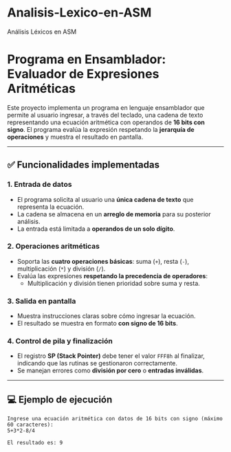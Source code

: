 # Analisis-Lexico-en-ASM
Análisis Léxicos en ASM 

# Programa en Ensamblador: Evaluador de Expresiones Aritméticas

Este proyecto implementa un programa en lenguaje ensamblador que permite al usuario ingresar, a través del teclado, una cadena de texto representando una ecuación aritmética con operandos de **16 bits con signo**. El programa evalúa la expresión respetando la **jerarquía de operaciones** y muestra el resultado en pantalla.

---

## ✅ Funcionalidades implementadas

### 1. Entrada de datos
- El programa solicita al usuario una **única cadena de texto** que representa la ecuación.
- La cadena se almacena en un **arreglo de memoria** para su posterior análisis.
- La entrada está limitada a **operandos de un solo dígito**.

### 2. Operaciones aritméticas
- Soporta las **cuatro operaciones básicas**: suma (`+`), resta (`-`), multiplicación (`*`) y división (`/`).
- Evalúa las expresiones **respetando la precedencia de operadores**:
  - Multiplicación y división tienen prioridad sobre suma y resta.

### 3. Salida en pantalla
- Muestra instrucciones claras sobre cómo ingresar la ecuación.
- El resultado se muestra en formato **con signo de 16 bits**.

### 4. Control de pila y finalización
- El registro **SP (Stack Pointer)** debe tener el valor `FFF8h` al finalizar, indicando que las rutinas se gestionaron correctamente.
- Se manejan errores como **división por cero** o **entradas inválidas**.

---

## 💻 Ejemplo de ejecución

```plaintext
Ingrese una ecuación aritmética con datos de 16 bits con signo (máximo 60 caracteres):
5+3*2-8/4

El resultado es: 9
